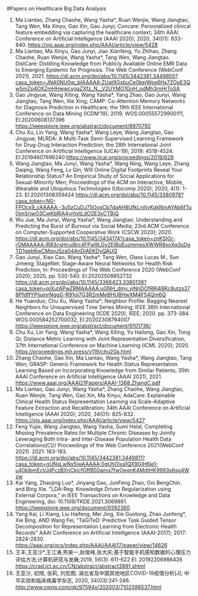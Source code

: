 #Papers on Healthcare Big Data Analysis

1. Ma Liantao, Zhang Chaohe, Wang Yasha*, Ruan Wenjie, Wang Jiangtao, Tang Wen, Ma Xinyu, Gao Xin, Gao Junyi; Concare: Personalized clinical feature embedding via capturing the healthcare context; 34th AAAI Conference on Artificial Intelligence (AAAI 2020); 2020, 34(01): 833-840.
https://ojs.aaai.org/index.php/AAAI/article/view/5428 
2. Ma Liantao, Ma Xinyu, Gao Junyi, Jiao Xianfeng, Yu Zhihao, Zhang Chaohe, Ruan Wenjie, Wang Yasha*, Tang Wen, Wang Jiangtao. DistCare: Distilling Knowledge from Publicly Available Online EMR Data to Emerging Epidemic for Prognosis. The Web Conference (WebConf 2021), 2021.
https://dl.acm.org/doi/abs/10.1145/3442381.3449855?casa_token=JNA0NU0w_bIAAAAA:ZUat9GsbuCe0bejWps6Hs7ZOpE3Qw5mZp4OXZmHHwwcvgaZXfz_N__V2UYMO1GnH_odMh3rnHrToSA 
3. Gao Jingyue, Wang Xiting, Wang Yasha*, Yang Zhao, Gao Junyi, Wang Jiangtao, Tang Wen, Xie Xing; CAMP: Co-Attention Memory Networks for Diagnosis Prediction in Healthcare; the 19th IEEE International Conference on Data Mining (ICDM'19); 2019. WOS:000555729900111, EI:20200608137396
https://ieeexplore.ieee.org/abstract/document/8970792 
4. Chu Xu, Lin Yang, Wang Yasha*, Wang Leye, Wang Jiangtao, Gao Jingyue; MLRDA: A Multi-Task Semi-Supervised Learning Framework for Drug-Drug Interaction Prediction; the 28th International Joint Conference on Artificial Intelligence (IJCAI-19); 2019: 4518-4524. EI:20194607696240
https://www.ijcai.org/proceedings/2019/628 
5. Wang Jiangtao, Ma Junyi, Wang Yasha*, Wang Ning, Wang Leye, Zhang Daqing, Wang Feng, Lv Qin; Will Online Digital Footprints Reveal Your Relationship Status? An Empirical Study of Social Applications for Sexual-Minority Men; Proceedings of the ACM on Interactive, Mobile, Wearable and Ubiquitous Technologies (Ubicomp 2020); 2020, 4(1): 1-23. EI:20201308359424
https://dl.acm.org/doi/abs/10.1145/3380978?casa_token=N0-FPOcx9_cAAAAA:-3u5zCuDJ75OosCb7daAH8UfkLnjlIyKgkNmAYAb6fTu0jmSriwO3CwKbRlA4yrhxtLdO2E3xCTBjQ 
6. Wu Jue, Ma Junyi, Wang Yasha*, Wang Jiangtao; Understanding and Predicting the Burst of Burnout via Social Media; 23rd ACM Conference on Computer-Supported Cooperative Work (CSCW 2020); 2020. 
https://dl.acm.org/doi/abs/10.1145/3434174?casa_token=znKSIGr-rGMAAAAA:iR83csHcuj8rc4FPaI9LGy2ElBoEuzmmesXWWR8xoXq3sDgTD1geb6wCMqyJSza04AnDiAEKDyQAUQ 
7. Gao Junyi, Xiao Cao, Wang Yasha*, Tang Wen, Glass Lucas M., Sun Jimeng; StageNet: Stage-Aware Neural Networks for Health Risk Prediction; In: Proceedings of The Web Conference 2020 (WebConf 2020); 2020, pp. 530-540. EI:20202508852732
https://dl.acm.org/doi/abs/10.1145/3366423.3380136?casa_token=piXutAPwZRMAAAAA:uGNH_dmy_yjNnDOfRRj4BKc8utzs378PfdffYPIjujnrNggG-R91oI7G3R2mMeBHU8HwXM4F54Qm6Q 
8. He Yuanduo, Chu Xu, Wang Yasha*; Neighbor Profile: Bagging Nearest Neighbors for Unsupervised Time Series Mining; IEEE 36th International Conference on Data Engineering (ICDE 2020), IEEE; 2020. pp. 373-384. WOS:000584252700032, EI:20202308794007
https://ieeexplore.ieee.org/abstract/document/9101736/ 
9. Chu Xu, Lin Yang, Wang Yasha*, Wang Xiting, Yu Hailong, Gao Xin, Tong Qi; Distance Metric Learning with Joint Representation Diversiﬁcation; 37th International Conference on Machine Learning (ICML 2020); 2020.
https://proceedings.mlr.press/v119/chu20a.html 
10. Zhang Chaohe, Gao Xin, Ma Liantao, Wang Yasha*, Wang Jiangtao, Tang Wen; GRASP: Generic Framework for Health Status Representation Learning Based on Incorporating Knowledge from Similar Patients; 35th AAAI Conference on Artificial Intelligence (AAAI 2021), 2021.
https://www.aaai.org/AAAI21Papers/AAAI-1368.ZhangC.pdf 
11. Ma Liantao, Gao Junyi, Wang Yasha*, Zhang Chaohe, Wang Jiangtao, Ruan Wenjie, Tang Wen, Gao Xin, Ma Xinyu; AdaCare: Explainable Clinical Health Status Representation Learning via Scale-Adaptive Feature Extraction and Recalibration; 34th AAAI Conference on Artificial Intelligence (AAAI 2020); 2020, 34(01): 825-832.
https://ojs.aaai.org/index.php/AAAI/article/view/5427 
12. Feng Yujie, Wang Jiangtao, Wang Yasha, Sumi Helal; Completing Missing Prevalence Rates for Multiple Chronic Diseases by Jointly Leveraging Both Intra- and Inter-Disease Population Health Data Correlations[C]// Proceedings of the Web Conference 2021(WebConf 2021). 2021: 183-193.
https://dl.acm.org/doi/abs/10.1145/3442381.3449811?casa_token=gUNsLwNx5jwAAAAA:0gUhOlxa1QX9GjH6je1-u40klbmEcVJdFczBXnCkjcfGffB50amq7fwOegnK4MdtHK9993s6sg4Wzw 
13. Kai Yang, Zhaojing Luo*, Jinyang Gao, JunFeng Zhao, Ooi BengChin. and Bing Xie. "LDA-Reg: Knowledge Driven Regularization using External Corpora," in IEEE Transactions on Knowledge and Data Engineering, doi: 10.1109/TKDE.2021.3069861.
https://ieeexplore.ieee.org/document/9392360 
14. Yang Kai, Li Xiang, Liu Haifeng, Mei Jing, Xie Guotong, Zhao Junfeng*, Xie Bing, AND Wang Fei; "TaGiTeD: Predictive Task Guided Tensor Decomposition for Representation Learning from Electronic Health Records" AAAI Conference on Artificial Intelligence (AAAI-2017); 2017: 2824-2830. https://aaai.org/ocs/index.php/AAAI/AAAI17/paper/view/14626 
15. 王丰,王亚沙*,王江涛,熊昊一,赵俊峰,张大庆;基于智能手机感知数据的心理压力评估方法;计算机研究与发展;2019, 56(3): 611-622 EI: 20192206986426
https://crad.ict.ac.cn/CN/abstract/abstract3891.shtml 
16. 王亚沙, 初旭, 张莉, 刘宏图; 湖北省及中国其他地区COVID-19疫情分析[J]; 中华实验和临床病毒学杂志, 2020, 34(03):241-246.
http://www.cqvip.com/qk/97594x/202003/7102596537.html 

